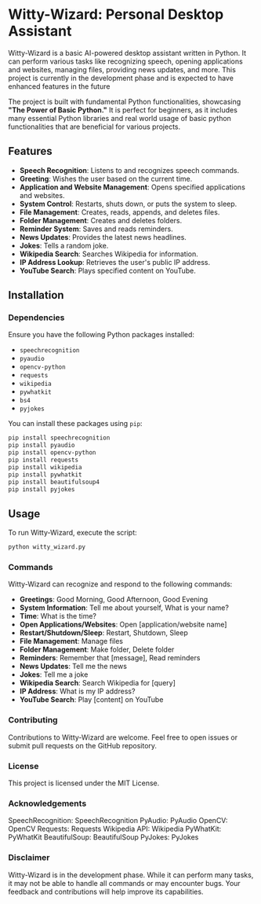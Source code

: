 # Witty-Wizard: Personal Desktop Assistant

Witty-Wizard is a basic AI-powered desktop assistant written in Python. It can perform various tasks like recognizing speech, opening applications and websites, managing files, providing news updates, and more. This project is currently in the development phase and is expected to have enhanced features in the future

The project is built with fundamental Python functionalities, showcasing <b>"The Power of Basic Python."</b> It is perfect for beginners, as it includes many essential Python libraries and real world usage of basic python functionalities that are beneficial for various projects.

## Features

- **Speech Recognition**: Listens to and recognizes speech commands.
- **Greeting**: Wishes the user based on the current time.
- **Application and Website Management**: Opens specified applications and websites.
- **System Control**: Restarts, shuts down, or puts the system to sleep.
- **File Management**: Creates, reads, appends, and deletes files.
- **Folder Management**: Creates and deletes folders.
- **Reminder System**: Saves and reads reminders.
- **News Updates**: Provides the latest news headlines.
- **Jokes**: Tells a random joke.
- **Wikipedia Search**: Searches Wikipedia for information.
- **IP Address Lookup**: Retrieves the user's public IP address.
- **YouTube Search**: Plays specified content on YouTube.

## Installation

### Dependencies

Ensure you have the following Python packages installed:

- `speechrecognition`
- `pyaudio`
- `opencv-python`
- `requests`
- `wikipedia`
- `pywhatkit`
- `bs4`
- `pyjokes`

You can install these packages using `pip`:

```bash
pip install speechrecognition 
pip install pyaudio 
pip install opencv-python 
pip install requests 
pip install wikipedia 
pip install pywhatkit 
pip install beautifulsoup4 
pip install pyjokes
```

## Usage

To run Witty-Wizard, execute the script:

``` bash
python witty_wizard.py
```

### Commands
Witty-Wizard can recognize and respond to the following commands:

- **Greetings**: Good Morning, Good Afternoon, Good Evening
- **System Information**: Tell me about yourself, What is your name?
- **Time**: What is the time?
- **Open Applications/Websites**: Open [application/website name]
- **Restart/Shutdown/Sleep**: Restart, Shutdown, Sleep
- **File Management**: Manage files
- **Folder Management**: Make folder, Delete folder
- **Reminders**: Remember that [message], Read reminders
- **News Updates**: Tell me the news
- **Jokes**: Tell me a joke
- **Wikipedia Search**: Search Wikipedia for [query]
- **IP Address**: What is my IP address?
- **YouTube Search**: Play [content] on YouTube

### Contributing
Contributions to Witty-Wizard are welcome. Feel free to open issues or submit pull requests on the GitHub repository.

### License
This project is licensed under the MIT License.

### Acknowledgements
SpeechRecognition: SpeechRecognition
PyAudio: PyAudio
OpenCV: OpenCV
Requests: Requests
Wikipedia API: Wikipedia
PyWhatKit: PyWhatKit
BeautifulSoup: BeautifulSoup
PyJokes: PyJokes


### Disclaimer
Witty-Wizard is in the development phase. While it can perform many tasks, it may not be able to handle all commands or may encounter bugs. Your feedback and contributions will help improve its capabilities.
